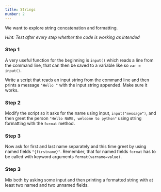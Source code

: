 ```yaml
---
title: Strings
number: 2
---
```


We want to explore string concatenation and formatting.

*Hint: Test after every step whether the code is working as intended*

### Step 1

A very useful function for the beginning is `input()` which reads a line from the command line, that can then be saved to a variable like so `var = input()`.

Write a script that reads an input string from the command line and then prints a message `"Hello "` with the input string appended. Make sure it works.

### Step 2

Modify the script so it asks for the name using input, `input("message")`, and then greet the person `"Hello NAME, welcome to python"` using string formatting with the `format` method.

### Step 3

Now ask for first and last name separately and this time greet by using named fields `"{firstname}"`. Remember, that for named fields `format` has to be called with keyword arguments `format(varname=value)`.

### Step 3

Mix both by asking some input and then printing a formatted string with at least two named and two unnamed fields.
